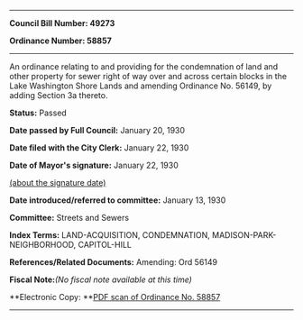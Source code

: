 

********

**Council Bill Number: 49273**
   
**Ordinance Number: 58857**
********

 An ordinance relating to and providing for the condemnation of land and other property for sewer right of way over and across certain blocks in the Lake Washington Shore Lands and amending Ordinance No. 56149, by adding Section 3a thereto.

**Status:** Passed
   
**Date passed by Full Council:** January 20, 1930
   
**Date filed with the City Clerk:** January 22, 1930
   
**Date of Mayor's signature:** January 22, 1930
   
[(about the signature date)](/~public/approvaldate.htm)
   
   
   
**Date introduced/referred to committee:** January 13, 1930
   
**Committee:** Streets and Sewers
   
   
**Index Terms:** LAND-ACQUISITION, CONDEMNATION, MADISON-PARK-NEIGHBORHOOD, CAPITOL-HILL

**References/Related Documents:** Amending: Ord 56149

**Fiscal Note:**_(No fiscal note available at this time)_

**Electronic Copy: **[PDF scan of Ordinance No. 58857](/~archives/Ordinances/Ord_58857.pdf)

********

